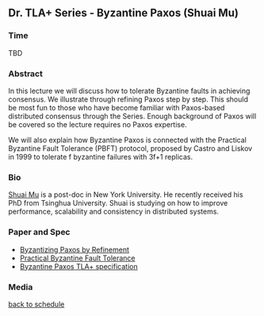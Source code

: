 ## Dr. TLA+ Series - Byzantine Paxos (Shuai Mu)

### Time
TBD

### Abstract
In this lecture we will discuss how to tolerate Byzantine faults in achieving consensus. We illustrate through refining Paxos step by step. This should be most fun to those who have become familiar with Paxos-based distributed consensus through the Series. Enough background of Paxos will be covered so the lecture requires no Paxos expertise.

We will also explain how Byzantine Paxos is connected with the Practical Byzantine Fault Tolerance (PBFT) protocol, proposed by Castro and Liskov in 1999 to tolerate f byzantine failures with 3f+1 replicas.

### Bio
[Shuai Mu](http://mpaxos.com/) is a post-doc in New York University. He recently received his PhD from Tsinghua University. Shuai is studying on how to improve performance, scalability and consistency in distributed systems.

### Paper and Spec
+ [Byzantizing Paxos by Refinement](http://research.microsoft.com/en-us/um/people/lamport/tla/byzsimple.pdf)
+ [Practical Byzantine Fault Tolerance](http://pmg.csail.mit.edu/papers/osdi99.pdf)
+ [Byzantine Paxos TLA+ specification](http://research.microsoft.com/en-us/um/people/lamport/tla/byzpaxos.html)

### Media

[back to schedule](https://github.com/tlaplus/DrTLAPlus)
